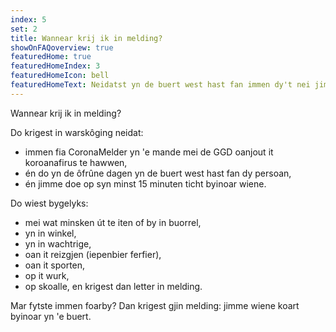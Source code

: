 ```yaml
---
index: 5
set: 2
title: Wannear krij ik in melding?
showOnFAQoverview: true
featuredHome: true
featuredHomeIndex: 3
featuredHomeIcon: bell
featuredHomeText: Neidatst yn de buert west hast fan immen dy't nei jim moeting test is en koroana hat.
---
```

Wannear krij ik in melding?

Do krigest in warskôging neidat:
*  immen fia CoronaMelder yn 'e mande mei de GGD oanjout it koroanafirus te hawwen,
*  én do yn de ôfrûne dagen yn de buert west hast fan dy persoan,
*  én jimme doe op syn minst 15 minuten ticht byinoar wiene.

Do wiest bygelyks:
*  mei wat minsken út te iten of by in buorrel,
*  yn in winkel,
*  yn in wachtrige,
*  oan it reizgjen (iepenbier ferfier),
*  oan it sporten,
*  op it wurk,
*  op skoalle,
en krigest dan letter in melding.

Mar fytste immen foarby? Dan krigest gjin melding: jimme wiene koart byinoar yn 'e buert.
